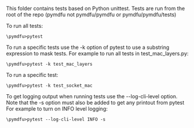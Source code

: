 This folder contains tests based on Python unittest. Tests are run from the root of the repo (pymdfu not pymdfu/pymdfu or pymdfu/pymdfu/tests)

To run all tests:
~~~~
\pymdfu>pytest
~~~~

To run a specific tests use the -k option of pytest to use a substring expression to mask tests.
For example to run all tests in test_mac_layers.py:
~~~~
\pymdfu>pytest -k test_mac_layers
~~~~
To run a specific test:
~~~~
\pymdfu>pytest -k test_socket_mac
~~~~

To get logging output when running tests use the --log-cli-level option.
Note that the -s option must also be added to get any printout from pytest
For example to turn on INFO level logging:
~~~~
\pymdfu>pytest --log-cli-level INFO -s
~~~~
